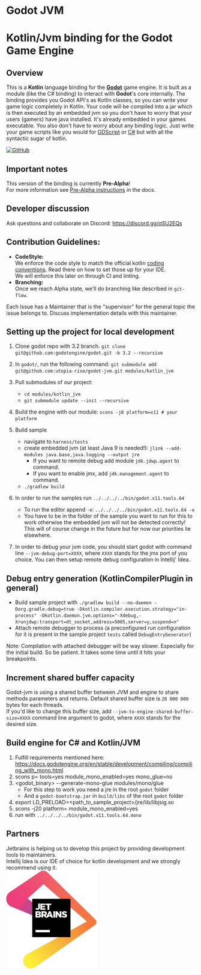 # Godot JVM

# Kotlin/Jvm binding for the Godot Game Engine

## Overview

This is a **Kotlin** language binding for the [**Godot**](https://godotengine.org/) game engine. It is built as a module (like the C# binding) to interact with **Godot**'s core internally. The binding provides you Godot API's as Kotlin classes, so you can write your game logic completely in Kotlin. Your code will be compiled into a jar which is then executed by an embedded jvm so you don't have to worry that your users (gamers) have java installed. It's already embedded in your games executable.
You also don't have to worry about any binding logic. Just write your game scripts like you would for [GDScript](https://docs.godotengine.org/en/3.1/getting_started/scripting/gdscript/gdscript_basics.html) or [C#](https://docs.godotengine.org/en/3.1/getting_started/scripting/c_sharp/) but with all the syntactic sugar of kotlin.

[![GitHub](https://img.shields.io/github/license/utopia-rise/godot-jvm?style=flat-square)](LICENSE)

## Important notes

This version of the binding is currently **Pre-Alpha**!  
For more information see [Pre-Alpha instructions](docs/src/doc/pre-alpha.md) in the docs.

## Developer discussion

Ask questions and collaborate on Discord:
https://discord.gg/qSU2EQs

## Contribution Guidelines:
- **CodeStyle:**  
We enforce the code style to match the official kotlin [coding conventions](https://kotlinlang.org/docs/reference/coding-conventions.html). Read there on how to set those up for your IDE.  
We will enforce this later on through CI and linting.  
- **Branching:**  
Once we reach Alpha state, we'll do branching like described in `git-flow`.

Each Issue has a Maintainer that is the "supervisor" for the general topic the issue belongs to. Discuss implementation details with this maintainer.

## Setting up the project for local development
1. Clone godot repo with 3.2 branch. `git clone git@github.com:godotengine/godot.git -b 3.2 --recursive`

2. In `godot/`, run the following command: `git submodule add git@github.com:utopia-rise/godot-jvm.git modules/kotlin_jvm`

3. Pull submodules of our project: 
    - `cd modules/kotlin_jvm`
    - `git submodule update --init --recursive`

4. Build the engine with our module: `scons -j8 platform=x11 # your platform`

5. Build sample
    - navigate to `harness/tests`
    - create embedded jvm (at least Java 9 is needed!): `jlink --add-modules java.base,java.logging --output jre`
        - If you want to remote debug add module `jdk.jdwp.agent` to command.
        - If you want to enable jmx, add `jdk.management.agent` to command.
    - `./gradlew build`

6. In order to run the samples run `../../../../bin/godot.x11.tools.64`
    - To run the editor append `-e`: `../../../../bin/godot.x11.tools.64 -e`
    - You have to be in the folder of the sample you want to run for this to work otherwise the embedded jvm will not be detected correctly! This will of course change in the future but for now our priorities lie elsewhere.

7. In order to debug your jvm code, you should start godot with command line `--jvm-debug-port=XXXX`, where `XXXX`
stands for the jmx port of you choice. You can then setup remote debug configuration in Intellij' Idea.


## Debug entry generation (KotlinCompilerPlugin in general)
- Build sample project with `./gradlew build --no-daemon -Dorg.gradle.debug=true -Dkotlin.compiler.execution.strategy="in-process" -Dkotlin.daemon.jvm.options="-Xdebug,-Xrunjdwp:transport=dt_socket,address=5005,server=y,suspend=n"`
- Attach remote debugger to process (a preconfigured run configuration for it is present in the sample project `tests` called `DebugEntryGenerator`)

Note: Compilation with attached debugger will be way slower. Especially for the initial build. So be patient. It takes some time until it hits your breakpoints.

## Increment shared buffer capacity

Godot-jvm is using a shared buffer between JVM and engine to share methods parameters and returns. Default shared buffer
size is `20 000 000` bytes for each threads.  
If you'd like to change this buffer size, add `--jvm-to-engine-shared-buffer-size=XXXX` command line argument to
godot, where `XXXX` stands for the desired size.


## Build engine for C# and Kotlin/JVM
1. Fulfill requirements mentioned here: https://docs.godotengine.org/en/stable/development/compiling/compiling_with_mono.html
2. scons p=<platform> tools=yes module_mono_enabled=yes mono_glue=no
3. <godot_binary> --generate-mono-glue modules/mono/glue
    - For this step to work you need a jre in the root `godot` folder
    - And a `godot-bootstrap.jar` in `build/libs` of the root `godot` folder
4. export LD_PRELOAD=<path_to_sample_project>/jre/lib/libjsig.so
5. scons -j20 platform=<platform> module_mono_enabled=yes
6. run with `../../../../bin/godot.x11.tools.64.mono`

## Partners
Jetbrains is helping us to develop this project by providing development tools to maintainers.  
Intellij Idea is our IDE of choice for kotlin development and we strongly recommend using it.  
[![jblogo](.README/jetbrains.svg)](https://www.jetbrains.com/)
